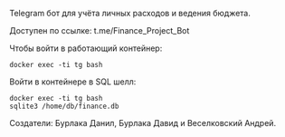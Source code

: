 Telegram бот для учёта личных расходов и ведения бюджета.

Доступен по ссылке: t.me/Finance_Project_Bot 


Чтобы войти в работающий контейнер:

```
docker exec -ti tg bash
```

Войти в контейнере в SQL шелл:

```
docker exec -ti tg bash
sqlite3 /home/db/finance.db
```

Создатели: Бурлака Данил, Бурлака Давид и Веселковский Андрей.


